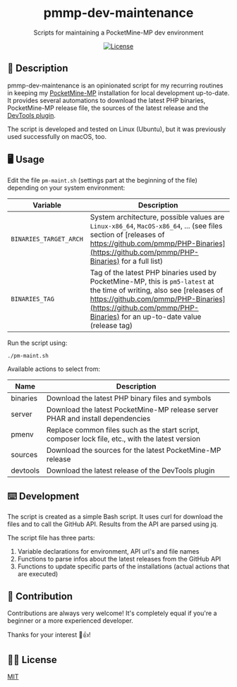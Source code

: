 <h1 align="center">pmmp-dev-maintenance</h1>
<p align="center">Scripts for maintaining a PocketMine-MP dev environment</p>

<p align="center">
    <a href="./LICENSE">
        <img src="https://img.shields.io/github/license/jarne/pmmp-dev-maintenance.svg" alt="License">
    </a>
</p>

## 📙 Description

pmmp-dev-maintenance is an opinionated script for my recurring routines in keeping my [PocketMine-MP](https://github.com/pmmp/PocketMine-MP) installation
for local development up-to-date. It provides several automations to download the latest PHP binaries, PocketMine-MP
release file, the sources of the latest release and the [DevTools plugin](https://github.com/pmmp/DevTools).

The script is developed and tested on Linux (Ubuntu), but it was previously used successfully on macOS, too.

## 🖥 Usage

Edit the file `pm-maint.sh` (settings part at the beginning of the file) depending on your system environment:

| Variable | Description |
| --- | --- |
| `BINARIES_TARGET_ARCH` | System architecture, possible values are `Linux-x86_64`, `MacOS-x86_64`, ... (see files section of [releases of https://github.com/pmmp/PHP-Binaries](https://github.com/pmmp/PHP-Binaries) for a full list) |
| `BINARIES_TAG` | Tag of the latest PHP binaries used by PocketMine-MP, this is `pm5-latest` at the time of writing, also see [releases of https://github.com/pmmp/PHP-Binaries](https://github.com/pmmp/PHP-Binaries) for an up-to-date value (release tag) |

Run the script using:

```
./pm-maint.sh
```

Available actions to select from:

| Name | Description |
| --- | --- |
| binaries | Download the latest PHP binary files and symbols |
| server | Download the latest PocketMine-MP release server PHAR and install dependencies |
| pmenv | Replace common files such as the start script, composer lock file, etc., with the latest version |
| sources | Download the sources for the latest PocketMine-MP release |
| devtools | Download the latest release of the DevTools plugin |

## ⌨️ Development

The script is created as a simple Bash script. It uses curl for download the files and to call the GitHub API.
Results from the API are parsed using jq.

The script file has three parts:

1. Variable declarations for environment, API url's and file names
2. Functions to parse infos about the latest releases from the GitHub API
3. Functions to update specific parts of the installations (actual actions that are executed)

## 🙋‍ Contribution

Contributions are always very welcome! It's completely equal if you're a beginner or a more experienced developer.

Thanks for your interest 🎉👍!

## 👨‍⚖️ License

[MIT](./LICENSE)
